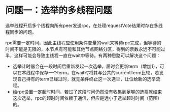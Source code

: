 # 问题一：选举的多线程问题
选举线程开启多个线程向所有peer发送rpc，在处理requestVote结果时存在多线程同步的问题。

rpc需要一定时间，因此主线程应使用条件变量的wait来等待rpc完成，但等待的时间不能是无限的，本节点有可能和其他节点网络分区，得到的票数永远不可能过半，这样可能会导致主线程一直在wait中等待。有两种思路可以解决这个问题：

- 选举计时器会在一段时间后重新发起一次选举，届时会更新term（增加1），可以在本线程中保存一个term，在wait时将其与公共的currentTerm比较，若发现自己持有的term已经过时，就无条件终止这一次选举，让位给新的选举流程。
- 给rpc设置一定超时时间，若过了这段时间仍然没有收集到足够的选票就结束这次选举，rpc的超时时间依赖于通信，但应是远小于选举超时时间（范围）的。

# 
